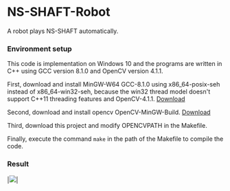 # NS-SHAFT-Robot
A robot plays NS-SHAFT automatically.


### Environment setup
This code is implementation on Windows 10 and the programs are written in C++ using GCC version 8.1.0 and OpenCV version 4.1.1. 

First, download and install MinGW-W64 GCC-8.1.0 using x86_64-posix-seh instead of x86_64-win32-seh, because the win32 thread model doesn't support C++11 threading features and OpenCV-4.1.1. [Download](https://sourceforge.net/projects/mingw-w64/files/)

Second, download and install opencv OpenCV-MinGW-Build. [Download](https://github.com/huihut/OpenCV-MinGW-Build)

Third, download this project and modify OPENCVPATH in the Makefile. 

Finally, execute the command ```make``` in the path of the Makefile to compile the code.

### Result
|![](https://github.com/vkmouse/NS-SHAFT-Robot/blob/master/figure/28_layer.gif)|

